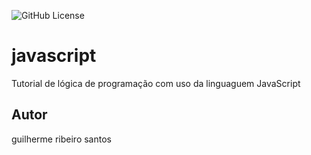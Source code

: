 ![GitHub License](https://img.shields.io/github/license/guisnt7/javascript?style=flat-square)

# javascript
Tutorial de lógica de programação com uso da linguaguem JavaScript
## Autor  
guilherme ribeiro santos
